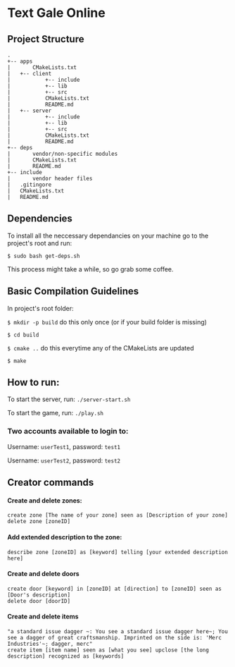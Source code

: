 # Text Gale Online

## Project Structure

```
.
+-- apps
|       CMakeLists.txt
|   +-- client
|           +-- include
|           +-- lib
|           +-- src
|           CMakeLists.txt
|           README.md
|   +-- server
|           +-- include
|           +-- lib
|           +-- src
|           CMakeLists.txt
|           README.md
+-- deps
|       vendor/non-specific modules
|       CMakeLists.txt
|       README.md
+-- include
|       vendor header files
|   .gitingore
|   CMakeLists.txt
|   README.md
```

## Dependencies
To install all the neccessary dependancies on your machine go to the project's root and run:

`$ sudo bash get-deps.sh`

This process might take a while, so go grab some coffee.

## Basic Compilation Guidelines
In project's root folder:

`$ mkdir -p build` do this only once (or if your build folder is missing)

`$ cd build`

`$ cmake ..` do this everytime any of the CMakeLists are updated

`$ make`


## How to run:
To start the server, run: `./server-start.sh`

To start the game, run: `./play.sh`

### Two accounts available to login to:
Username: `userTest1`, password: `test1`

Username: `userTest2`, password: `test2`


## Creator commands
#### Create and delete zones:
```
create zone [The name of your zone] seen as [Description of your zone]
delete zone [zoneID]
```
#### Add extended description to the zone:
```
describe zone [zoneID] as [keyword] telling [your extended description here] 
```
#### Create and delete doors
```
create door [keyword] in [zoneID] at [direction] to [zoneID] seen as [Door's description]
delete door [doorID]
```
#### Create and delete items
```
"a standard issue dagger ~: You see a standard issue dagger here~; You see a dagger of great craftsmanship. Imprinted on the side is: 'Merc Industries'~; dagger, merc"
create item [item name] seen as [what you see] upclose [the long description] recognized as [keywords]
```
